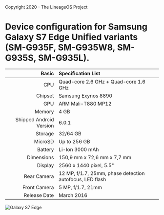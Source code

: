 Copyright 2020 - The LineageOS Project

Device configuration for Samsung Galaxy S7 Edge Unified variants (SM-G935F, SM-G935W8, SM-G935S, SM-G935L).
========================================

Basic   | Specification List
-------:|:-------------------------
CPU     | Quad-core 2.6 GHz + Quad-core 1.6 GHz
Chipset | Samsung Exynos 8890
GPU     | ARM Mali-T880 MP12
Memory  | 4 GB
Shipped Android Version | 6.0.1
Storage | 32/64 GB
MicroSD | Up to 256 GB
Battery | Li-Ion 3000 mAh
Dimensions | 150,9 mm x 72,6 mm x 7,7 mm
Display | 2560 x 1440 pixel, 5.5"
Rear Camera  | 12 MP, f/1.7, 25mm, phase detection autofocus, LED flash
Front Camera | 5 MP, f/1.7, 21mm
Release Date | March 2016

![Galaxy S7 Edge](https://fdn2.gsmarena.com/vv/pics/samsung/samsung-galaxy-s7-edge-3.jpg "Galaxy S7 Edge")
